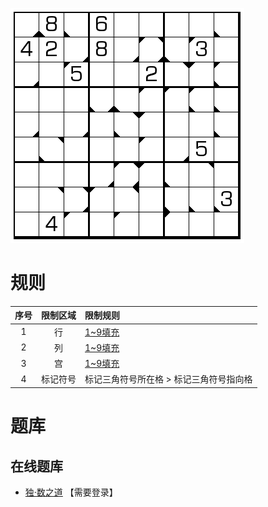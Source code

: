 ![](../../../images/sudoku/斜大于号.png)

# 规则
| 序号 | 限制区域 | 限制规则 |
| :---: | :---: | :--- |
| 1 | 行 | [1~9填充] |
| 2 | 列 | [1~9填充] |
| 3 | 宫 | [1~9填充] |
| 4 | 标记符号 | 标记三角符号所在格 > 标记三角符号指向格 |

# 题库

## 在线题库
- [独·数之道](http://www.sudokufans.org.cn/lx/game.index.php?type=xgt) 【需要登录】

[1~9填充]: ../../../rules.md#1~9填充